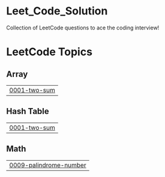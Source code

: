 # Leet_Code_Solution
Collection of LeetCode questions to ace the coding interview!

<!---LeetCode Topics Start-->
# LeetCode Topics
## Array
|  |
| ------- |
| [0001-two-sum](https://github.com/sourabhhanwat/Leet_Code_Solution/tree/master/0001-two-sum) |
## Hash Table
|  |
| ------- |
| [0001-two-sum](https://github.com/sourabhhanwat/Leet_Code_Solution/tree/master/0001-two-sum) |
## Math
|  |
| ------- |
| [0009-palindrome-number](https://github.com/sourabhhanwat/Leet_Code_Solution/tree/master/0009-palindrome-number) |
<!---LeetCode Topics End-->